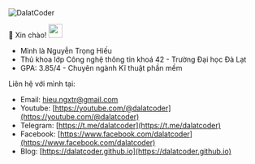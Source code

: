 <img src="https://komarev.com/ghpvc/?username=DalatCoder&color=0e75b6&style=flat" alt="DalatCoder" />

:wave: Xin chào! <img src="https://user-images.githubusercontent.com/5679180/79618120-0daffb80-80be-11ea-819e-d2b0fa904d07.gif" width="27px">

- Mình là Nguyễn Trọng Hiếu
- Thủ khoa lớp Công nghệ thông tin khoá 42 - Trường Đại học Đà Lạt
- GPA: 3.85/4 - Chuyên ngành Kĩ thuật phần mềm

Liên hệ với mình tại:
  - Email: hieu.ngxtr@gmail.com
  - Youtube: [https://youtube.com/@dalatcoder](https://youtube.com/@dalatcoder)
  - Telegram: [https://t.me/dalatcoder](https://t.me/dalatcoder)
  - Facebook: [https://www.facebook.com/dalatcoder](https://www.facebook.com/dalatcoder)
  - Blog: [https://dalatcoder.github.io](https://dalatcoder.github.io)

